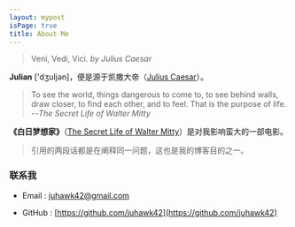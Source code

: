 ```yaml
---
layout: mypost
isPage: true
title: About Me
---
```


> Veni, Vedi, Vici. 
> *by Julius Caesar*

**Julian** ['dʒuljən]，便是源于凯撒大帝（[Julius Caesar](https://en.wikipedia.org/wiki/Julius_Caesar)）。


> To see the world, things dangerous to come to, to see behind walls, draw closer, to find each other, and to feel. That is the purpose of life. 
> --*The Secret Life of Walter Mitty*

**《白日梦想家》**（[The Secret Life of Walter Mitty](https://movie.douban.com/subject/2133323/)）是对我影响蛮大的一部电影。


> 引用的两段话都是在阐释同一问题，这也是我的博客目的之一。


### 联系我

- Email : juhawk42@gmail.com

- GitHub : [https://github.com/juhawk42](https://github.com/juhawk42)
